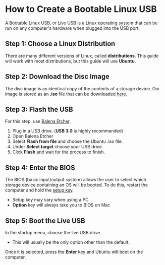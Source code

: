 # How to Create a Bootable Linux USB 
A Bootable Linux USB, or Live USB is a Linux operating system that can be run on any computer's hardware when plugged into the USB port.

## Step 1: Choose a Linux Distribution
There are many different versions of Linux, called **distributions**.  This guide will work with most distributions, but this guide will use **Ubuntu**.
## Step 2: Download the Disc Image
The disc image is an identical copy of the contents of a storage device.  Our image is stored as an **.iso** file that can be downloaded [here](https://ubuntu.com/download/desktop). 
## Step 3: Flash the USB
For this step, use [Balena Etcher](https://www.balena.io/etcher).

1. Plug in a USB drive. (**USB 3.0** is highly recommended)
2. Open Balena Etcher
3. Select **Flash from file** and choose the Ubuntu .iso file.
4. Under **Select target** choose your USB drive.
5. Click **Flash** and wait for the process to finish.

## Step 4: Enter the BIOS
The BIOS (basic input/output system) allows the user to select which storage device containing an OS will be booted. To do this, restart the computer and hold the [setup key](https://www.wikihow.com/Enter-BIOS). 

* Setup key may vary when using a PC
* **Option** key will always take you to BIOS on Mac

## Step 5: Boot the Live USB
In the startup menu, choose the live USB drive.

* This will usually be the only option other than the default.

Once it is selected, press the **Enter** key and Ubuntu will boot on the computer.
